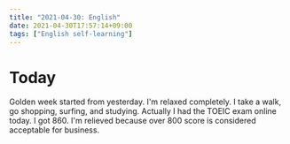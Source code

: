 ```yaml
---
title: "2021-04-30: English"
date: 2021-04-30T17:57:14+09:00
tags: ["English self-learning"]
---
```


# Today

Golden week started from yesterday.
I'm relaxed completely.
I take a walk, go shopping, surfing, and studying.
Actually I had the TOEIC exam online today.
I got 860. I'm relieved because over 800 score is considered acceptable for business.
